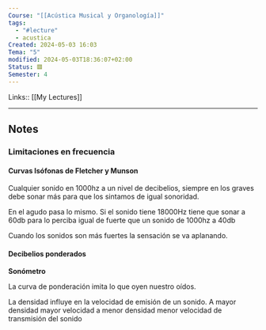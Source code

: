 ```yaml
---
Course: "[[Acústica Musical y Organología]]"
tags:
  - "#lecture"
  - acustica
Created: 2024-05-03 16:03
Tema: "5"
modified: 2024-05-03T18:36:07+02:00
Status: 🟥
Semester: 4
---
```

Links:: [[My Lectures]]
___

## Notes

### Limitaciones en frecuencia

#### Curvas Isófonas de Fletcher y Munson

Cualquier sonido en 1000hz a un nivel de decibelios, siempre en los graves debe sonar más para que los sintamos de igual sonoridad.

En el agudo pasa lo mismo. Si el sonido tiene 18000Hz tiene que sonar a 60db para lo perciba igual de fuerte que un sonido de 1000hz a 40db

Cuando los sonidos son más fuertes la sensación se va aplanando. 


#### Decibelios ponderados

**Sonómetro**

La curva de ponderación imita lo que oyen nuestro oídos.

La densidad influye en la velocidad de emisión de un sonido. A mayor densidad mayor velocidad a menor densidad menor velocidad de transmisión del sonido




